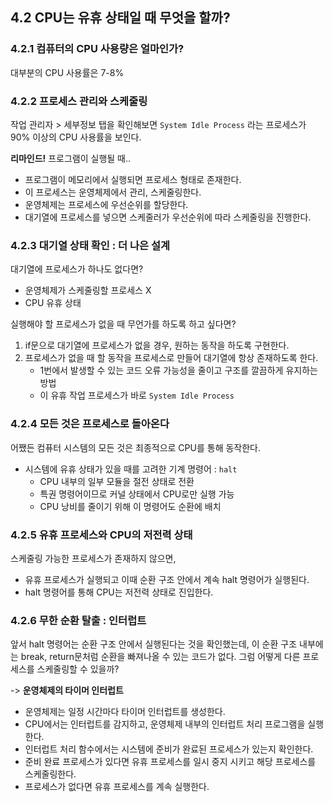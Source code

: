 ## 4.2 CPU는 유휴 상태일 때 무엇을 할까?

### 4.2.1 컴퓨터의 CPU 사용량은 얼마인가?
대부분의 CPU 사용률은 7-8%

### 4.2.2 프로세스 관리와 스케줄링
작업 관리자 > 세부정보 탭을 확인해보면 `System Idle Process` 라는 프로세스가 90% 이상의 CPU 사용률을 보인다.

**리마인드!**
프로그램이 실행될 때..
- 프로그램이 메모리에서 실행되면 프로세스 형태로 존재한다.
- 이 프로세스는 운영체제에서 관리, 스케줄링한다.
- 운영체제는 프로세스에 우선순위를 할당한다.
- 대기열에 프로세스를 넣으면 스케줄러가 우선순위에 따라 스케줄링을 진행한다.

### 4.2.3 대기열 상태 확인 : 더 나은 설계
대기열에 프로세스가 하나도 없다면?
- 운영체제가 스케줄링할 프로세스 X
- CPU 유휴 상태

실행해야 할 프로세스가 없을 때 무언가를 하도록 하고 싶다면?
1. if문으로 대기열에 프로세스가 없을 경우, 원하는 동작을 하도록 구현한다.
2. 프로세스가 없을 때 할 동작을 프로세스로 만들어 대기열에 항상 존재하도록 한다.
    - 1번에서 발생할 수 있는 코드 오류 가능성을 줄이고 구조를 깔끔하게 유지하는 방법
    - 이 유휴 작업 프로세스가 바로 `System Idle Process`

### 4.2.4 모든 것은 프로세스로 돌아온다
어쨌든 컴퓨터 시스템의 모든 것은 최종적으로 CPU를 통해 동작한다.

- 시스템에 유휴 상태가 있을 때를 고려한 기계 명령어 : `halt`
  - CPU 내부의 일부 모듈을 절전 상태로 전환
  - 특권 명령어이므로 커널 상태에서 CPU로만 실행 가능
  - CPU 낭비를 줄이기 위해 이 명령어도 순환에 배치

### 4.2.5 유휴 프로세스와 CPU의 저전력 상태
스케줄링 가능한 프로세스가 존재하지 않으면, 
- 유휴 프로세스가 실행되고 이때 순환 구조 안에서 계속 halt 명령어가 실행된다.
- halt 명령어를 통해 CPU는 저전력 상태로 진입한다.

### 4.2.6 무한 순환 탈출 : 인터럽트
앞서 halt 명령어는 순환 구조 안에서 실행된다는 것을 확인했는데, 이 순환 구조 내부에는 break, return문처럼 순환을 빠져나올 수 있는 코드가 없다. 그럼 어떻게 다른 프로세스를 스케줄링할 수 있을까? 

-> **운영체제의 타이머 인터럽트**

- 운영체제는 일정 시간마다 타이머 인터럽트를 생성한다. 
- CPU에서는 인터럽트를 감지하고, 운영체제 내부의 인터럽트 처리 프로그램을 실행한다. 
- 인터럽트 처리 함수에서는 시스템에 준비가 완료된 프로세스가 있는지 확인한다.
- 준비 완료 프로세스가 있다면 유휴 프로세스를 일시 중지 시키고 해당 프로세스를 스케줄링한다.
- 프로세스가 없다면 유휴 프로세스를 계속 실행한다.

